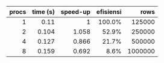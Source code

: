  | procs | time (s) | speed-up | efisiensi | rows |
 |------:|---------:|---------:|----------:|-----:|
 | 1 | 0.11 | 1 | 100.0% | 125000 |
 | 2 | 0.104 | 1.058 | 52.9% | 250000 |
 | 4 | 0.127 | 0.866 | 21.7% | 500000 |
 | 8 | 0.159 | 0.692 | 8.6% | 1000000 |
